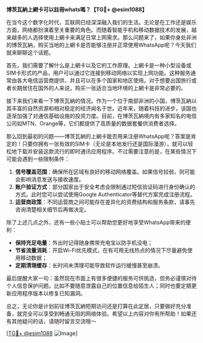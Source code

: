 **博茨瓦納上網卡可以註冊whats嗎？【TG💪+ @esim1088】**

在当今这个数字化时代，互联网已经深深融入我们的生活。无论是在工作还是娱乐方面，网络都扮演着至关重要的角色。而随着智能手机和移动数据技术的发展，越来越多的人选择使用上網卡来满足日常上网需求。那么问题来了，如果你身处非洲的博茨瓦納，购买当地的上網卡是否能够注册并正常使用WhatsApp呢？今天我们就来聊聊这个话题。

首先，我们需要了解什么是上網卡以及它的工作原理。上網卡是一种小型设备或SIM卡形式的产品，用户可以通过它连接到移动网络以实现上网功能。这种服务通常由各大电信运营商提供，并且可以在多个国家和地区使用。对于想要出国旅行或者长期居住在国外的人来说，购买一张适合当地环境的上網卡是非常必要的。

接下来我们来看一下博茨瓦納的情况。作为一个位于南部非洲的小国，博茨瓦納以其丰富的自然资源和相对稳定的经济闻名于世。近年来，随着科技的进步，该国也逐渐加强了对通信基础设施的投资力度。目前，在博茨瓦納境内有多家知名的电信公司如MTN、Orange等，它们都提供了高质量的数据套餐供消费者选择。

那么回到最初的问题——博茨瓦納的上網卡能否用来注册WhatsApp呢？答案是肯定的！只要你拥有一张有效的SIM卡（无论是本地发行还是国际漫游），就可以轻松地下载并安装这款流行的即时通讯应用程序。不过需要注意的是，在某些情况下可能会遇到一些限制条件：

1. **信号覆盖范围**：确保所在区域有良好的移动网络覆盖。如果信号较弱，则可能会影响消息发送与接收速度。
2. **账户验证方式**：部分国家出于安全考虑会限制通过短信验证码进行身份确认的方式。此时您可以尝试使用Google Authenticator等替代方案完成注册流程。
3. **运营商政策**：不同运营商之间可能存在差异化的资费结构和服务条款，请事先咨询清楚相关细节后再做决定。

除了上述几点之外，还有一些小贴士可以帮助您更好地享受WhatsApp带来的便利：

- **保持充足电量**：外出时记得随身携带充电宝以防手机没电；
- **节省流量消耗**：开启Wi-Fi优先模式，在有可用无线热点的情况下尽量避免使用移动数据；
- **定期清理缓存**：长时间未清理可能导致软件运行缓慢甚至崩溃。

最后提醒大家一句：虽然现在市面上有很多便捷的服务可供挑选，但务必谨慎对待个人信息保护问题。比如不要随意泄露自己的位置信息给陌生人；同时也要定期更新应用程序版本以修复已知漏洞。

总之，无论你是计划前往博茨瓦納短期访问还是打算在此定居，只要做好充分准备，就完全可以享受到畅通无阻的网络体验。希望以上内容对你有所帮助！如果还有其他疑问的话，请随时留言交流哦～

[[TG💪+ @esim1088](https://t.me/s/esim1088) ![Image](https://i.postimg.cc/4NQfJmqS/Snipaste-2025-05-13-00-14-12.png)]